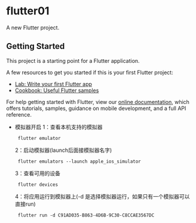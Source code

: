# flutter01

A new Flutter project.

## Getting Started

This project is a starting point for a Flutter application.

A few resources to get you started if this is your first Flutter project:

- [Lab: Write your first Flutter app](https://flutter.dev/docs/get-started/codelab)
- [Cookbook: Useful Flutter samples](https://flutter.dev/docs/cookbook)

For help getting started with Flutter, view our 
[online documentation](https://flutter.dev/docs), which offers tutorials, 
samples, guidance on mobile development, and a full API reference.

-  模拟器开启
    1：查看本机支持的模拟器

        flutter emulator
        
    2：启动模拟器(launch后面接模拟器名字)

        flutter emulators --launch apple_ios_simulator

    3：查看可用的设备

        flutter devices

    4：将应用运行到模拟器上(-d 是选择模拟器运行，如果只有一个模拟器可以直接run)
    
        flutter run -d C91AD035-B863-4D6B-9C30-C8CCAE3567DC